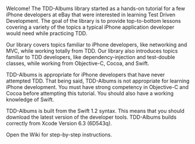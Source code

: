 Welcome! The TDD-Albums library started as a hands-on tutorial for a few iPhone developers at eBay that were interested in learning Test Driven Development. The goal of the library is to provide top-to-bottom lessons covering a variety of the topics a typical iPhone application developer would need while practicing TDD.

Our library covers topics familiar to iPhone developers, like networking and MVC, while working totally from TDD. Our library also introduces topics familiar to TDD developers, like dependency-injection and test-double classes, while working from Objective-C, Cocoa, and Swift.

TDD-Albums is appropriate for iPhone developers that have never attempted TDD. That being said, TDD-Albums is not appropriate for learning iPhone development. You must have strong competency in Objective-C and Cocoa before attempting this tutorial. You should also have a working knowledge of Swift.

TDD-Albums is built from the Swift 1.2 syntax. This means that you should download the latest version of the developer tools. TDD-Albums builds correctly from Xcode Version 6.3 (6D543q).

Open the Wiki for step-by-step instructions.
